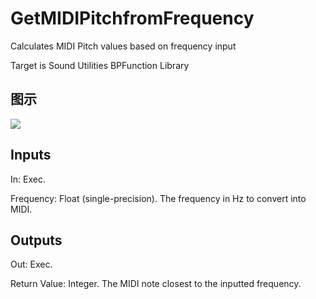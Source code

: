 # GetMIDIPitchfromFrequency

Calculates MIDI Pitch values based on frequency input

Target is Sound Utilities BPFunction Library

## 图示

![]($-20221218-20594285.png)

## Inputs

In: Exec.

Frequency: Float (single-precision). The frequency in Hz to convert into MIDI.  

## Outputs

Out: Exec.

Return Value: Integer. The MIDI note closest to the inputted frequency.

